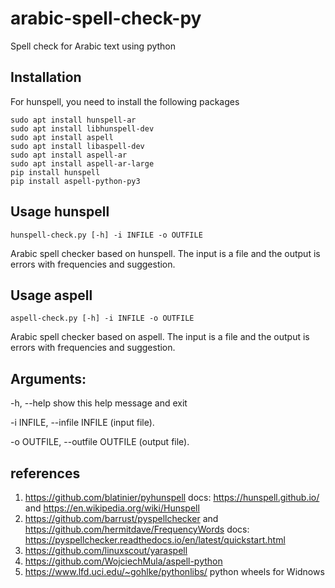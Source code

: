 # arabic-spell-check-py
Spell check for Arabic text using python 

## Installation 
For hunspell, you need to install the following packages 
```
sudo apt install hunspell-ar
sudo apt install libhunspell-dev
sudo apt install aspell
sudo apt install libaspell-dev
sudo apt install aspell-ar
sudo apt install aspell-ar-large
pip install hunspell
pip install aspell-python-py3
```
## Usage hunspell 
```hunspell-check.py [-h] -i INFILE -o OUTFILE```

Arabic spell checker based on hunspell. The input is a file and the output is errors with
frequencies and suggestion. 

## Usage aspell 
```aspell-check.py [-h] -i INFILE -o OUTFILE```

Arabic spell checker based on aspell. The input is a file and the output is errors with
frequencies and suggestion. 

## Arguments:
  -h, --help            show this help message and exit
  
  -i INFILE, --infile INFILE (input file).
                        
  -o OUTFILE, --outfile OUTFILE (output file).



## references 
1. https://github.com/blatinier/pyhunspell docs: https://hunspell.github.io/ and https://en.wikipedia.org/wiki/Hunspell
2. https://github.com/barrust/pyspellchecker and https://github.com/hermitdave/FrequencyWords docs: https://pyspellchecker.readthedocs.io/en/latest/quickstart.html
3. https://github.com/linuxscout/yaraspell
4. https://github.com/WojciechMula/aspell-python
5. https://www.lfd.uci.edu/~gohlke/pythonlibs/ python wheels for Widnows 
